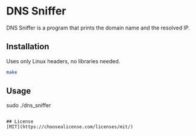 # DNS Sniffer

DNS Sniffer is a program that prints the domain name and the resolved IP.

## Installation

Uses only Linux headers, no libraries needed.

```bash
make
```

## Usage

sudo ./dns_sniffer
```

## License
[MIT](https://choosealicense.com/licenses/mit/)